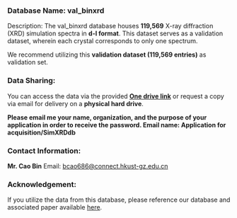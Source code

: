 ### Database Name: val_binxrd
Description: The val_binxrd database houses **119,569** X-ray diffraction (XRD) simulation spectra in **d-I format**. This dataset serves as a validation dataset, wherein each crystal corresponds to only one spectrum.

We recommend utilizing this **validation dataset (119,569 entries)** as validation set.

### Data Sharing:
You can access the data via the provided [**One drive link**](https://hkustgz-my.sharepoint.com/:f:/g/personal/bcao686_connect_hkust-gz_edu_cn/Ent6fQIOnEdEp6qFv_iFTUwBIIXZ9tmSYq4fewR8QlLtrg?e=tqXxtv) or request a copy via email for delivery on a **physical hard drive**. 

**Please email me your name, organization, and the purpose of your application in order to receive the password. Email name: Application for acquisition/SimXRDdb** 

### Contact Information:
**Mr. Cao Bin**
Email: bcao686@connect.hkust-gz.edu.cn

### Acknowledgement:
If you utilize the data from this database, please reference our database and associated paper available [here](https://github.com/Bin-Cao/simXRDdatabase).
